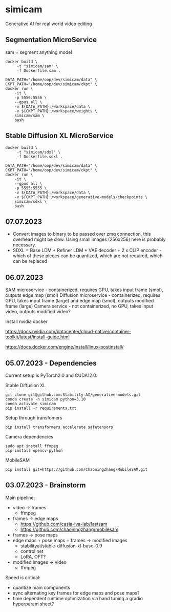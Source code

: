 # simicam

Generative AI for real world video editing


## Segmentation MicroService

sam = segment anything model

```
docker build \
     -t "simicam/sam" \
     -f Dockerfile.sam .
```

```
DATA_PATH="/home/oop/dev/simicam/data" \
CKPT_PATH="/home/oop/dev/simicam/ckpt" \
docker run \
    -it \
    -p 5556:5556 \
    --gpus all \
    -v ${DATA_PATH}:/workspace/data \
    -v ${CKPT_PATH}:/workspace/weights \
    simicam/sam \
    bash
```

## Stable Diffusion XL MicroService

```
docker build \
     -t "simicam/sdxl" \
     -f Dockerfile.sdxl .
```

```
DATA_PATH="/home/oop/dev/simicam/data" \
CKPT_PATH="/home/oop/dev/simicam/ckpt" \
docker run \
    -it \
    --gpus all \
    -p 5555:5555 \
    -v ${DATA_PATH}:/workspace/data \
    -v ${CKPT_PATH}:/workspace/generative-models/checkpoints \
    simicam/sdxl \
    bash
```

## 07.07.2023

- Convert images to binary to be passed over zmq connection, this overhead might be slow. Using small images (256x256) here is probably necessary.
- SDXL = Base LDM + Refiner LDM + VAE decoder + 2 x CLIP encoder - which of these pieces can be quantized, which are not required, which can be replaced

## 06.07.2023

SAM microservice - containerized, requires GPU, takes input frame (smol), outputs edge map (smol)
Diffusion microservice - containerized, requires GPU, takes input frame (large) and edge map (smol), outputs modified frame (large)
Camera service - not containerized, no GPU, takes input video, outputs modified video?

Install nvidia docker

https://docs.nvidia.com/datacenter/cloud-native/container-toolkit/latest/install-guide.html

https://docs.docker.com/engine/install/linux-postinstall/


## 05.07.2023 - Dependencies

Current setup is PyTorch2.0 and CUDA12.0.

Stable Diffusion XL
```
git clone git@github.com:Stability-AI/generative-models.git
conda create -n simicam python=3.10
conda activate simicam
pip install -r requirements.txt
```

Setup through transfomers

```
pip install transformers accelerate safetensors
```

Camera dependencies

```
sudo apt install ffmpeg
pip install opencv-python
```

MobileSAM

```
pip install git+https://github.com/ChaoningZhang/MobileSAM.git
```

## 03.07.2023 - Brainstorm

Main pipeline:
- video -> frames
  - ffmpeg
- frames -> edge maps
  - https://github.com/casia-iva-lab/fastsam
  - https://github.com/chaoningzhang/mobilesam
- frames -> pose maps
- edge maps + pose maps + frames -> modified images
  - stabilityai/stable-diffusion-xl-base-0.9
  - control net
  - LoRA, OFT?
- modified images -> video
  - ffmpeg

Speed is critical:
- quantize main components
- aync alternating key frames for edge maps and pose maps?
- time dependent runtime optimization via hand tuning a gradio hyperparam sheet?
